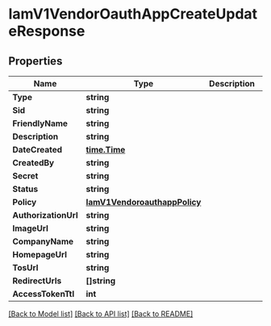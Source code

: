 # IamV1VendorOauthAppCreateUpdateResponse

## Properties

Name | Type | Description | Notes
------------ | ------------- | ------------- | -------------
**Type** | **string** |  |[optional] 
**Sid** | **string** |  |[optional] 
**FriendlyName** | **string** |  |[optional] 
**Description** | **string** |  |[optional] 
**DateCreated** | [**time.Time**](time.Time.md) |  |[optional] 
**CreatedBy** | **string** |  |[optional] 
**Secret** | **string** |  |[optional] 
**Status** | **string** |  |[optional] 
**Policy** | [**IamV1VendoroauthappPolicy**](IamV1VendoroauthappPolicy.md) |  |[optional] 
**AuthorizationUrl** | **string** |  |[optional] 
**ImageUrl** | **string** |  |[optional] 
**CompanyName** | **string** |  |[optional] 
**HomepageUrl** | **string** |  |[optional] 
**TosUrl** | **string** |  |[optional] 
**RedirectUrls** | **[]string** |  |[optional] 
**AccessTokenTtl** | **int** |  |[optional] 

[[Back to Model list]](../README.md#documentation-for-models) [[Back to API list]](../README.md#documentation-for-api-endpoints) [[Back to README]](../README.md)


